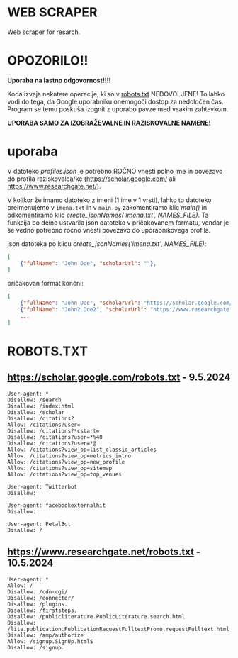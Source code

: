 # WEB SCRAPER

Web scraper for resarch.

# OPOZORILO!!
**Uporaba na lastno odgovornost!!!!**

Koda izvaja nekatere operacije, ki so v [robots.txt](#robotstxt) NEDOVOLJENE! To lahko vodi do tega, da Google uporabniku onemogoči dostop za nedoločen čas.
Program se temu poskuša izognit z uporabo pavze med vsakim zahtevkom.

**UPORABA SAMO ZA IZOBRAŽEVALNE IN RAZISKOVALNE NAMENE!**

# uporaba
V datoteko *profiles.json* je potrebno ROČNO vnesti polno ime in povezavo do profila raziskovalca/ke (https://scholar.google.com/ ali https://www.researchgate.net/).

V kolikor že imamo datoteko z imeni (1 ime v 1 vrsti), lahko to datoteko preimenujemo v `imena.txt` in v `main.py` zakomentiramo klic *main()* in odkomentiramo klic *create_jsonNames('imena.txt', NAMES_FILE)*.
Ta funkcija bo delno ustvarila json datoteko v pričakovanem formatu, vendar je še vedno potrebno ročno vnesti povezavo do uporabnikovega profila.

json datoteka po klicu *create_jsonNames('imena.txt', NAMES_FILE)*:
```json
[
	{"fullName": "John Doe", "scholarUrl": ""}, 
]
```

pričakovan format končni:
```json
[
	{"fullName": "John Doe", "scholarUrl": "https://scholar.google.com/citations?user=<profile id>"},
    {"fullName": "John2 Doe2", "scholarUrl": "https://www.researchgate.net/profile/John-Doe"},
    ...
]
```

# ROBOTS.TXT

## https://scholar.google.com/robots.txt - 9.5.2024
```
User-agent: *
Disallow: /search
Disallow: /index.html
Disallow: /scholar
Disallow: /citations?
Allow: /citations?user=
Disallow: /citations?*cstart=
Disallow: /citations?user=*%40
Disallow: /citations?user=*@
Allow: /citations?view_op=list_classic_articles
Allow: /citations?view_op=metrics_intro
Allow: /citations?view_op=new_profile
Allow: /citations?view_op=sitemap
Allow: /citations?view_op=top_venues

User-agent: Twitterbot
Disallow:

User-agent: facebookexternalhit
Disallow:

User-agent: PetalBot
Disallow: /
```

## https://www.researchgate.net/robots.txt - 10.5.2024
```
User-agent: *
Allow: /
Disallow: /cdn-cgi/
Disallow: /connector/
Disallow: /plugins.
Disallow: /firststeps.
Disallow: /publicliterature.PublicLiterature.search.html
Disallow: /lite.publication.PublicationRequestFulltextPromo.requestFulltext.html
Disallow: /amp/authorize
Allow: /signup.SignUp.html$
Disallow: /signup.
```